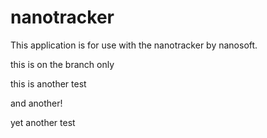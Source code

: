 # nanotracker

This application is for use with the nanotracker by nanosoft. 

this is on the branch only

this is another test

and another!

yet another test
